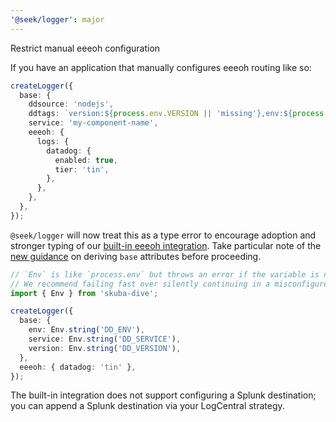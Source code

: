 ```yaml
---
'@seek/logger': major
---
```


Restrict manual eeeoh configuration

If you have an application that manually configures eeeoh routing like so:

```typescript
createLogger({
  base: {
    ddsource: 'nodejs',
    ddtags: `version:${process.env.VERSION || 'missing'},env:${process.env.ENVIRONMENT || 'missing'}`,
    service: 'my-component-name',
    eeeoh: {
      logs: {
        datadog: {
          enabled: true,
          tier: 'tin',
        },
      },
    },
  },
});
```

`@seek/logger` will now treat this as a type error to encourage adoption and stronger typing of our [built-in eeeoh integration](https://github.com/seek-oss/logger/blob/master/docs/eeeoh.md). Take particular note of the [new guidance](https://github.com/seek-oss/logger/blob/master/docs/eeeoh.md#base-attributes) on deriving `base` attributes before proceeding.

```typescript
// `Env` is like `process.env` but throws an error if the variable is not set.
// We recommend failing fast over silently continuing in a misconfigured state.
import { Env } from 'skuba-dive';

createLogger({
  base: {
    env: Env.string('DD_ENV'),
    service: Env.string('DD_SERVICE'),
    version: Env.string('DD_VERSION'),
  },
  eeeoh: { datadog: 'tin' },
});
```

The built-in integration does not support configuring a Splunk destination; you can append a Splunk destination via your LogCentral strategy.
